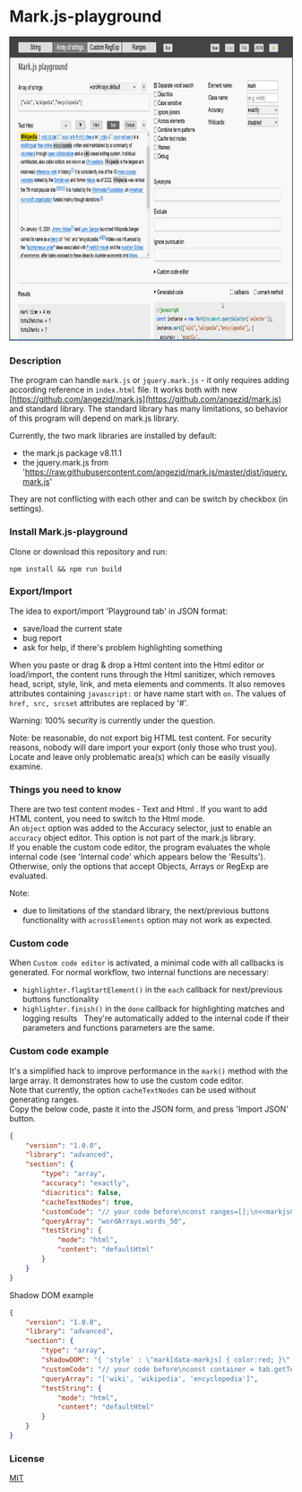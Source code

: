 # Mark.js-playground

<img height="540" src="assets/images/playground.png" border="1px solid">

### Description
The program can handle `mark.js` or `jquery.mark.js` - it only requires adding according reference in `index.html` file.
It works both with new [https://github.com/angezid/mark.js](https://github.com/angezid/mark.js) and standard library. The standard library has many limitations, so behavior of this program will depend on mark.js library.  

Currently, the two mark libraries are installed by default:
* the mark.js package v8.11.1
* the jquery.mark.js from 'https://raw.githubusercontent.com/angezid/mark.js/master/dist/jquery.mark.js'

They are not conflicting with each other and can be switch by checkbox (in settings).  

### Install Mark.js-playground
Clone or download this repository and run:
```
npm install && npm run build
```

### Export/Import
The idea to export/import 'Playground tab' in JSON format:
* save/load the current state
* bug report
* ask for help, if there's problem highlighting something

When you paste or drag & drop a Html content into the Html editor or load/import, the content runs through the Html sanitizer, which removes head, script, style, link, and meta elements and comments.
It also removes attributes containing `javascript:` or have name start with `on`. The values of `href, src, srcset` attributes are replaced by '#'.  

Warning: 100% security is currently under the question.

Note: be reasonable, do not export big HTML test content. For security reasons, nobody will dare import your export (only those who trust you).  
Locate and leave only problematic area(s) which can be easily visually examine.

### Things you need to know

There are two test content modes - Text and Html . If you want to add HTML content, you need to switch to the Html mode.  
An `object` option was added to the Accuracy selector, just to enable an `accuracy` object editor. This option is not part of the mark.js library.  
If you enable the custom code editor, the program evaluates the whole internal code (see 'Internal code' which appears below the 'Results').
Otherwise, only the options that accept Objects, Arrays or RegExp are evaluated.  

Note:
- due to limitations of the standard library, the next/previous buttons functionality with `acrossElements` option may not work as expected.

### Custom code
When `Custom code editor` is activated, a minimal code with all callbacks is generated.
For normal workflow, two internal functions are necessary:
- `highlighter.flagStartElement()` in the `each` callback for next/previous buttons functionality
- `highlighter.finish()` in the `done` callback for highlighting matches and logging results  
They're automatically added to the internal code if their parameters and functions parameters are the same.

### Custom code example
It's a simplified hack to improve performance in the `mark()` method with the large array. It demonstrates how to use the custom code editor.  
Note that currently, the option `cacheTextNodes` can be used without generating ranges.  
Copy the below code, paste it into the JSON form, and press 'Import JSON' button.
``` json
{
    "version": "1.0.0",
    "library": "advanced",
    "section": {
        "type": "array",
        "accuracy": "exactly",
        "diacritics": false,
        "cacheTextNodes": true,
        "customCode": "// your code before\nconst ranges=[];\n<<markjsCode>> // don't remove this line\n\nfunction filter(node, term, marks, count, info) {\n  const range = {\n    start : info.offset + info.match.index + info.match[1].length,\n    length : info.match[2].length,\n  };\n  if (options.acrossElements) {\n    if (info.matchStart) {\n      range.startElement = true;\n    }\n  } else range.startElement = true;\n  ranges.push(range);\n  \n  return  false;\n}\n\nfunction done() {\n  context.markRanges(ranges, {\n    'each' : function(elem, range) {\n      if(range.startElement) {\n        elem.setAttribute('data-markjs', 'start-1');\n      }\n    },\n    done : highlighter.finish\n  });\n}",
        "queryArray": "wordArrays.words_50",
        "testString": {
            "mode": "html",
            "content": "defaultHtml"
        }
    }
}
```
Shadow DOM example
``` json
{
    "version": "1.0.0",
    "library": "advanced",
    "section": {
        "type": "array",
        "shadowDOM": "{ 'style' : \"mark[data-markjs] { color:red; }\" }",
        "customCode": "// your code before\nconst container = tab.getTestElement();\nlet elem = container.querySelector('#shadow-dom');\nif( !elem) {\n  const div = document.createElement(\"DIV\");\n  div.innerHTML = '<b>Shadow DOM test</b><div id=\"shadow-dom\"></div>';\n  container.appendChild(div);\n  elem = container.querySelector('#shadow-dom');\n}\n\nif(elem && !elem.shadowRoot) {\n  const root2 = elem.attachShadow({ mode : 'open' });\n  root2.innerHTML = defaultHtml;\n}\n\n<<markjsCode>> // don't remove this line\n\nfunction filter(node, term, marks, count, info) {\n  return true;\n}\n\nfunction each(element, info) {}\n\nfunction done(totalMarks, totalMatches, termStats) {}",
        "queryArray": "['wiki', 'wikipedia', 'encyclopedia']",
        "testString": {
            "mode": "html",
            "content": "defaultHtml"
        }
    }
}
```

### License

[MIT](LICENSE)
